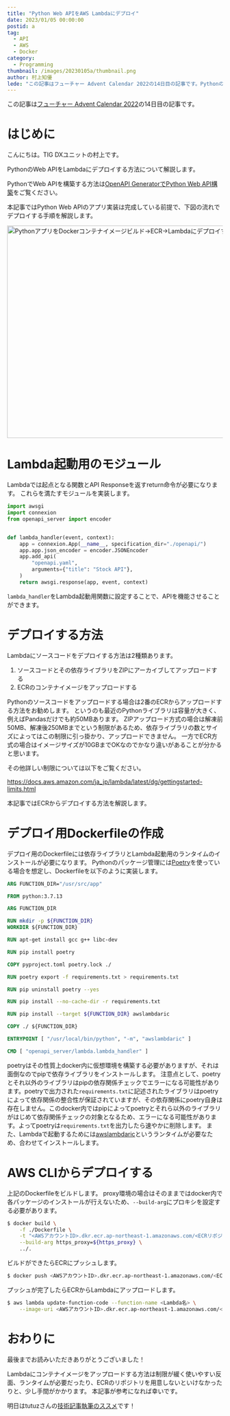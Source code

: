 ```yaml
---
title: "Python Web APIをAWS Lambdaにデプロイ"
date: 2023/01/05 00:00:00
postid: a
tag:
  - API
  - AWS
  - Docker
category:
  - Programming
thumbnail: /images/20230105a/thumbnail.png
author: 村上知優
lede: "この記事はフューチャー Advent Calendar 2022の14日目の記事です。PythonのWeb APIをLambdaにデプロイする方法について解説します。"
---
```

この記事は[フューチャー Advent Calendar 2022](https://qiita.com/advent-calendar/2022/future)の14日目の記事です。


# はじめに

こんにちは。TIG DXユニットの村上です。

PythonのWeb APIをLambdaにデプロイする方法について解説します。

PythonでWeb APIを構築する方法は[OpenAPI GeneratorでPython Web API構築](/articles/20221203a/)をご覧ください。

本記事ではPython Web APIのアプリ実装は完成している前提で、下図の流れでデプロイする手順を解説します。

<img src="/images/20230105a/image.png" alt="PythonアプリをDockerコンテナイメージビルド→ECR→Lambdaにデプロイする" width="778" height="495" loading="lazy">


# Lambda起動用のモジュール

Lambdaでは起点となる関数とAPI Responseを返すreturn命令が必要になります。
これらを満たすモジュールを実装します。

```python lambda.py
import awsgi
import connexion
from openapi_server import encoder


def lambda_handler(event, context):
    app = connexion.App(__name__, specification_dir="./openapi/")
    app.app.json_encoder = encoder.JSONEncoder
    app.add_api(
        "openapi.yaml",
        arguments={"title": "Stock API"},
    )
    return awsgi.response(app, event, context)
```

`lambda_handler`をLambda起動用関数に設定することで、APIを機能させることができます。

# デプロイする方法

Lambdaにソースコードをデプロイする方法は2種類あります。
1. ソースコードとその依存ライブラリをZIPにアーカイブしてアップロードする
2. ECRのコンテナイメージをアップロードする

Pythonのソースコードをアップロードする場合は2番のECRからアップロードする方法をお勧めします。
というのも最近のPythonライブラリは容量が大きく、例えばPandasだけでも約50MBあります。
ZIPアップロード方式の場合は解凍前50MB、解凍後250MBまでという制限があるため、依存ライブラリの数とサイズによってはこの制限に引っ掛かり、アップロードできません。
一方でECR方式の場合はイメージサイズが10GBまでOKなのでかなり違いがあることが分かると思います。

その他詳しい制限については以下をご覧ください。

https://docs.aws.amazon.com/ja_jp/lambda/latest/dg/gettingstarted-limits.html

本記事ではECRからデプロイする方法を解説します。

# デプロイ用Dockerfileの作成

デプロイ用のDockerfileには依存ライブラリとLambda起動用のランタイムのインストールが必要になります。
Pythonのパッケージ管理には[Poetry](https://python-poetry.org/)を使っている場合を想定し、Dockerfileを以下のように実装します。

```dockerfile Dockerfile
ARG FUNCTION_DIR="/usr/src/app"

FROM python:3.7.13

ARG FUNCTION_DIR

RUN mkdir -p ${FUNCTION_DIR}
WORKDIR ${FUNCTION_DIR}

RUN apt-get install gcc g++ libc-dev

RUN pip install poetry

COPY pyproject.toml poetry.lock ./

RUN poetry export -f requirements.txt > requirements.txt

RUN pip uninstall poetry --yes

RUN pip install --no-cache-dir -r requirements.txt

RUN pip install --target ${FUNCTION_DIR} awslambdaric

COPY ./ ${FUNCTION_DIR}

ENTRYPOINT [ "/usr/local/bin/python", "-m", "awslambdaric" ]

CMD [ "openapi_server/lambda.lambda_handler" ]
```

poetryはその性質上docker内に仮想環境を構築する必要がありますが、それは面倒なのでpipで依存ライブラリをインストールします。
注意点として、poetryとそれ以外のライブラリはpipの依存関係チェックでエラーになる可能性があります。poetryで出力された`requirements.txt`に記述されたライブラリはpoetryによって依存関係の整合性が保証されていますが、その依存関係にpoetry自身は存在しません。このdocker内ではpipによってpoetryとそれら以外のライブラリがはじめて依存関係チェックの対象となるため、エラーになる可能性があります。よってpoetryは`requirements.txt`を出力したら速やかに削除します。
また、Lambdaで起動するためには[awslambdaric](https://github.com/aws/aws-lambda-python-runtime-interface-client)というランタイムが必要なため、合わせてインストールします。

# AWS CLIからデプロイする

上記のDockerfileをビルドします。
proxy環境の場合はそのままではdocker内で各パッケージのインストールが行えないため、`--build-arg`にプロキシを設定する必要があります。

```bash
$ docker build \
    -f ./Dockerfile \
	-t "<AWSアカウントID>.dkr.ecr.ap-northeast-1.amazonaws.com/<ECRリポジトリ名>:latest" \
	--build-arg https_proxy=${https_proxy} \
	../.
```

ビルドができたらECRにプッシュします。

```bash
$ docker push <AWSアカウントID>.dkr.ecr.ap-northeast-1.amazonaws.com/<ECRリポジトリ名>:latest
```

プッシュが完了したらECRからLambdaにアップロードします。

```bash
$ aws lambda update-function-code --function-name <Lambda名> \
	--image-uri <AWSアカウントID>.dkr.ecr.ap-northeast-1.amazonaws.com/<ECRリポジトリ名>:latest
```

# おわりに

最後までお読みいただきありがとうございました！

Lambdaにコンテナイメージをアップロードする方法は制限が緩く使いやすい反面、ランタイムが必要だったり、ECRのリポジトリを用意しないといけなかったりと、少し手間がかかります。
本記事が参考になれば幸いです。

明日はtutuzさんの[技術記事執筆のススメ](https://qiita.com/tutuz/items/a2db0a78e5977b3d942b)です！
